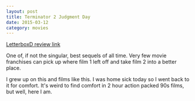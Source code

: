 ```yaml
---
layout: post
title: Terminator 2 Judgment Day 
date: 2015-03-12
category: movies
---
```

 
[LetterboxD review link](http://letterboxd.com/samarthbhaskar/film/terminator-2-judgment-day/)

One of, if not the singular, best sequels of all time. Very few movie franchises can pick up where film 1 left off and take film 2 into a better place. 

I grew up on this and films like this. I was home sick today so I went back to it for comfort. It's weird to find comfort in 2 hour action packed 90s films, but well, here I am. 
